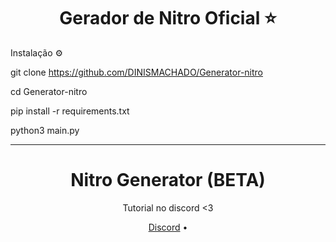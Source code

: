 <h1 align="center">Gerador de Nitro Oficial  ⭐ </h1>



Instalação ⚙️

git clone https://github.com/DINISMACHADO/Generator-nitro

cd Generator-nitro

pip install -r requirements.txt

python3 main.py

______________________________________________________________

<h1 align="center">Nitro Generator (BETA)</h1>
<p align="center">


  <p align="center">
    Tutorial no discord <3
  </p>
</p> 



<p align="center">
  <a href="https://discord.gg/desk">Discord</a> •
